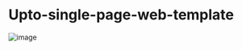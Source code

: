 # Upto-single-page-web-template
![image](https://user-images.githubusercontent.com/62894946/122326462-27610300-cf4e-11eb-9923-8c4cc536debd.png)
